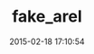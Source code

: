 ---
layout: post
title:  "fake_arel"
repo:   "gammons/fake_arel"
date:   2015-02-18 17:10:54
gemurl: http://github.com/gammons/fake_arel
---